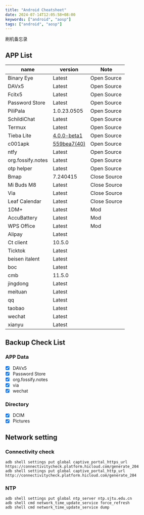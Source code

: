 ```yaml
---
title: "Android Cheatsheet"
date: 2024-07-14T12:05:58+08:00
keywords: ["android", "aosp"]
tags: ["android", "aosp"]
---
```


刷机备忘录

<!--more-->

## APP List

| name              | version                                 | Note         |
| ----------------- | --------------------------------------- | ------------ |
| Binary Eye        | Latest                                  | Open Source  |
| DAVx5             | Latest                                  | Open Source  |
| Fcitx5            | Latest                                  | Open Source  |
| Password Store    | Latest                                  | Open Source  |
| PiliPala          | 1.0.23.0505                             | Open Source  |
| SchildiChat       | Latest                                  | Open Source  |
| Termux            | Latest                                  | Open Source  |
| Tieba Lite        | [4.0.0-beta1](https://t.me/tblite/97)   | Open Source  |
| c001apk           | [559bea7(40)](https://t.me/c001apk/183) | Open Source  |
| ntfy              | Latest                                  | Open Source  |
| org.fossify.notes | Latest                                  | Open Source  |
| otp helper        | Latest                                  | Open Source  |
| Bmap              | 7.240415                                | Close Source |
| Mi Buds M8        | Latest                                  | Close Source |
| Via               | Latest                                  | Close Source |
| Leaf Calendar     | Latest                                  | Close Source |
| 1DM+              | Latest                                  | Mod          |
| AccuBattery       | Latest                                  | Mod          |
| WPS Office        | Latest                                  | Mod          |
| Alipay            | Latest                                  |              |
| Ct client         | 10.5.0                                  |              |
| Ticktok           | Latest                                  |              |
| beisen italent    | Latest                                  |              |
| boc               | Latest                                  |              |
| cmb               | 11.5.0                                  |              |
| jingdong          | Latest                                  |              |
| meituan           | Latest                                  |              |
| qq                | Latest                                  |              |
| taobao            | Latest                                  |              |
| wechat            | Latest                                  |              |
| xianyu            | Latest                                  |              |

## Backup Check List

### APP Data

- [x] DAVx5
- [x] Password Store
- [x] org.fossify.notes
- [x] via
- [x] wechat

### Directory

- [x] DCIM
- [x] Pictures

## Network setting

### Connectivity check

```shell
adb shell settings put global captive_portal_https_url https://connectivitycheck.platform.hicloud.com/generate_204
adb shell settings put global captive_portal_http_url http://connectivitycheck.platform.hicloud.com/generate_204
```

### NTP

```shell
adb shell settings put global ntp_server ntp.sjtu.edu.cn
adb shell cmd network_time_update_service force_refresh
adb shell cmd network_time_update_service dump
```
